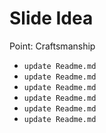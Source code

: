 # Slide Idea

Point: Craftsmanship

- `update Readme.md`
- `update Readme.md`
- `update Readme.md`
- `update Readme.md`
- `update Readme.md`
- `update Readme.md`
